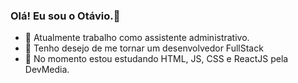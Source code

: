 ### Olá! Eu sou o Otávio.👋

- 🔭 Atualmente trabalho como assistente administrativo.
- 🌱 Tenho desejo de me tornar um desenvolvedor FullStack
- 👯 No momento estou estudando HTML, JS, CSS e ReactJS pela DevMedia.
